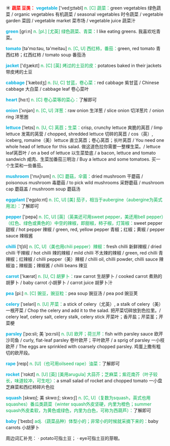 ☀ <font color="red">**蔬菜 豆类：**</font>
<font color="sky blue">**vegetable**</font> ['vedӡɪtəbl] 
<font color="#00b050">n. [C] 蔬菜：</font>green vegetables 绿色蔬菜 / organic vegetables 有机蔬菜 / seasonal vegetables 时令蔬菜 / vegetable garden 菜园 / vegetable market 菜市场 / vegetable juice 蔬菜汁

<font color="sky blue">**green**</font> [ɡri:n] 
<font color="#00b050">n. [pl.] [尤英] 绿色蔬菜、青菜：</font>I like eating greens. 我喜欢吃青菜。

<font color="sky blue">**tomato**</font> [tə'mɑ:təu, tə'meitəu] 
<font color="#00b050">n. [C, U] 西红柿，番茄：</font>green, red tomato 青西红柿；红西红柿 / tomato soup 番茄汤

<font color="sky blue">**jacket**</font> ['dӡækɪt] 
<font color="#00b050">n. [C] [英] 烤过的土豆的皮：</font>potatoes baked in their jackets 带皮烤的土豆

<font color="sky blue">**cabbage**</font> ['kæbɪdӡ] 
<font color="#00b050">n. [U, C] 甘蓝，卷心菜：</font>red cabbage 紫甘蓝 / Chinese cabbage 大白菜 / cabbage leaf 卷心菜叶

<font color="sky blue">**heart**</font> [hɑːt] 
<font color="#00b050">n. [C] 卷心菜等的菜心：</font>了解即可

<font color="sky blue">**onion**</font> ['ʌnjən] 
<font color="#00b050">n. [C, U] 洋葱：</font>raw onion 生洋葱 / slice onion 切洋葱片 / onion ring 洋葱圈
           
<font color="sky blue">**lettuce**</font> [ˈletɪs]
<font color="#00b050">n. [U, C] 莴苣；生菜：</font>crisp, crunchy lettuce 爽脆的莴苣 / limp lettuce 发蔫的莴营 / chopped, shredded lettuce 切碎的莴苣 / cos（英）, iceberg, romaine（美）lettuce 直立莴苣；卷心莴苣；长叶莴苣 / You need one whole head of lettuce for this salad. 做这道色拉你需要一整棵生菜。/ lettuce leaf莴苣叶 / on a bed of lettuce 以生菜垫底 / a bacon, lettuce and tomato sandwich 咸肉、生菜加番茄三明治 / Buy a lettuce and some tomatoes. 买一个生菜和一些番茄。

<font color="sky blue">**mushroom**</font> ['mʌʃrʊm] 
<font color="#00b050">n. [C] 蘑菇，伞菌：</font>dried mushroom 干蘑菇 / poisonous mushroom 毒蘑菇 / to pick wild mushrooms 采野蘑菇 / mushroom cap 蘑菇盖 / mushroom soup 蘑菇汤

<font color="sky blue">**eggplant**</font> ['eɡplɑːnt] 
<font color="#00b050">n. [C, U] [美] 茄子，相当于aubergine（aubergine为英式用法）：</font>了解即可
           
<font color="sky blue">**pepper**</font> ['pepə]
<font color="#00b050">n. [C, U] [英]（英美还可用sweet pepper，美还用bell pepper）（红色、绿色或黄色的）中空的辣椒，即甜椒，柿子椒，灯笼椒：</font>sweet pepper 甜椒 / hot pepper 辣椒 / green, red, yellow pepper 青椒；红椒；黄椒 / pepper sauce 辣椒酱
           
<font color="sky blue">**chilli**</font> [ˈtʃɪli]
<font color="#00b050">n. [C, U]（美也用chili pepper）辣椒：</font>fresh chilli 新鲜辣椒 / dried chilli 干辣椒 / hot chilli 辣的辣椒 / mild chilli 不太辣的辣椒 / green, red chilli 青辣椒；红辣椒 / chilli pepper（美）辣椒 / chilli oil, chilli powder, chilli sauce 辣椒油；辣椒面；辣椒酱 / chilli beans 辣豆

<font color="sky blue">**carrot**</font> ['kærət] 
<font color="#00b050">n. [U, C] 胡萝卜：</font>raw carrot 生胡萝卜 / cooked carrot 煮熟的胡萝卜 / baby carrot 小胡萝卜 / carrot juice 胡萝卜汁

<font color="sky blue">**pea**</font> [pi:] 
<font color="#00b050">n. [C] 豌豆，豌豆粒：</font>pea soup 豌豆汤 / pea pod 豌豆荚 
           
<font color="sky blue">**celery**</font> [ˈseləri]
<font color="#00b050">n. [U] 芹菜：</font>a stick of celery（尤英）, a stalk of celery（美）一根芹菜 / Chop the celery and add it to the salad. 把芹菜切碎放到色拉里。/ celery leaf, celery salt, celery stalk, celery stick 芹菜叶；香芹盐；芹菜茎；芹菜梗
           
<font color="sky blue">**parsley**</font> [ˈpɑ:sli; 美 ˈpɑ:rsli]
<font color="#00b050">n. [U] 欧芹；荷兰芹：</font>fish with parsley sauce 欧芹沙司鱼 / curly, flat-leaf parsley 卷叶欧芹；平叶欧芹 / a sprig of parsley 一小枝欧芹 / The eggs are sprinkled with coarsely chopped parsley. 鸡蛋上撒有粗切的欧芹段。
           
<font color="sky blue">**rape**</font> [reɪp]
<font color="#00b050">n. [U]（也可用oilseed rape）油菜：</font>了解即可

<font color="sky blue">**rocket**</font> ['rɒkɪt] 
<font color="#00b050">n. [U] [英] [美用arugula] 大蒜芥；芝麻菜；紫花南芥（叶子较长，味道较冲，可生吃）：</font>a small salad of rocket and chopped tomato 一小盘芝麻菜和西红柿碎片色拉
           
<font color="sky blue">**squash**</font> [skwɒʃ; 美 skwɑ:ʃ; skwɔ:ʃ]
<font color="#00b050">n. [C, U]（复数为squash，英式也用squashes）番瓜类蔬菜（winter squash外皮坚硬，内里为橙色；summer squash外皮柔软，为黄色或绿色，内里为白色，可称为西葫芦）：</font>了解即可

<font color="sky blue">**baby**</font> ['beɪbɪ] 
<font color="#00b050">adj.（蔬菜品种）体型小的；非常小的时候就采摘下来的：</font>baby carrots 小胡萝卜

周边词汇补充：
· potato可指土豆；
· eye可指土豆的芽眼。
